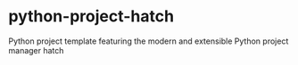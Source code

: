 # python-project-hatch
Python project template featuring the modern and extensible Python project manager hatch
